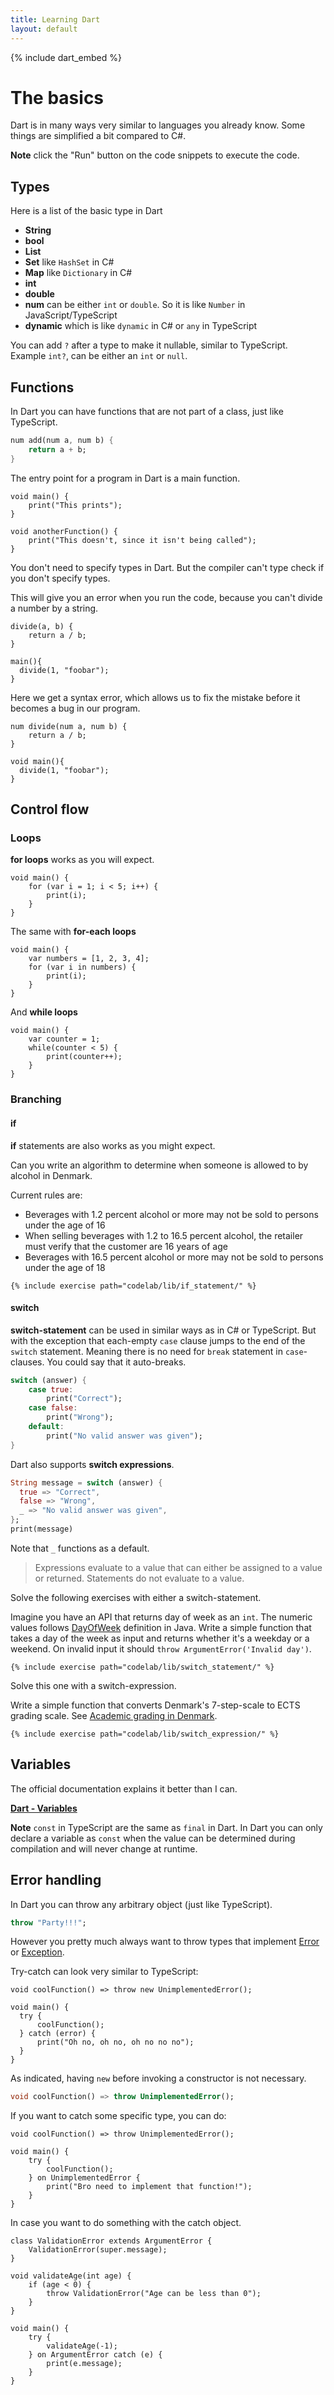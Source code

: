 ```yaml
---
title: Learning Dart
layout: default
---
```


{% include dart_embed %}

# The basics

Dart is in many ways very similar to languages you already know.
Some things are simplified a bit compared to C#.

**Note** click the "Run" button on the code snippets to execute the code.

## Types

Here is a list of the basic type in Dart

- **String**
- **bool**
- **List**
- **Set** like `HashSet` in C#
- **Map** like `Dictionary` in C#
- **int**
- **double**
- **num** can be either `int` or `double`. So it is like `Number` in JavaScript/TypeScript
- **dynamic** which is like `dynamic` in C# or `any` in TypeScript

You can add `?` after a type to make it nullable, similar to TypeScript.
Example `int?`, can be either an `int` or `null`.

## Functions

In Dart you can have functions that are not part of a class, just like TypeScript.

```dart
num add(num a, num b) {
    return a + b;
}
```

The entry point for a program in Dart is a main function.

```run-dartpad:mode-dart:height-200px
void main() {
    print("This prints");
}

void anotherFunction() {
    print("This doesn't, since it isn't being called");
}
```

You don't need to specify types in Dart.
But the compiler can't type check if you don't specify types.

This will give you an error when you run the code, because you can't divide a
number by a string.

```run-dartpad:mode-dart:height-200px
divide(a, b) {
    return a / b;
}

main(){
  divide(1, "foobar");
}
```

Here we get a syntax error, which allows us to fix the mistake before it becomes
a bug in our program.

```run-dartpad:mode-dart:height-200px
num divide(num a, num b) {
    return a / b;
}

void main(){
  divide(1, "foobar");
}
```

## Control flow

### Loops

**for loops** works as you will expect.

```run-dartpad:mode-dart:height-200px
void main() {
    for (var i = 1; i < 5; i++) {
        print(i);
    }
}
```

The same with **for-each loops**

```run-dartpad:mode-dart:height-200px
void main() {
    var numbers = [1, 2, 3, 4];
    for (var i in numbers) {
        print(i);
    }
}
```

And **while loops**

```run-dartpad:mode-dart:height-200px
void main() {
    var counter = 1;
    while(counter < 5) {
        print(counter++);
    }
}
```

### Branching

#### if

**if** statements are also works as you might expect.

Can you write an algorithm to determine when someone is allowed to by alcohol in Denmark.

Current rules are:

- Beverages with 1.2 percent alcohol or more may not be sold to persons under the age of 16
- When selling beverages with 1.2 to 16.5 percent alcohol, the retailer must verify that the customer are 16 years of age
- Beverages with 16.5 percent alcohol or more may not be sold to persons under the age of 18

```run-dartpad:mode-dart
{% include exercise path="codelab/lib/if_statement/" %}
```

#### switch

**switch-statement** can be used in similar ways as in C# or TypeScript.
But with the exception that each-empty `case` clause jumps to the end of the
`switch` statement.
Meaning there is no need for `break` statement in `case`-clauses.
You could say that it auto-breaks.

```dart
switch (answer) {
    case true:
        print("Correct");
    case false:
        print("Wrong");
    default:
        print("No valid answer was given");
}
```

Dart also supports **switch expressions**.

```dart
String message = switch (answer) {
  true => "Correct",
  false => "Wrong",
  _ => "No valid answer was given",
};
print(message)
```

Note that `_` functions as a default.

> Expressions evaluate to a value that can either be assigned to a value or returned.
> Statements do not evaluate to a value.

Solve the following exercises with either a switch-statement.

Imagine you have an API that returns day of week as an `int`.
The numeric values follows
[DayOfWeek](https://docs.oracle.com/javase/8/docs/api/java/time/DayOfWeek.html)
definition in Java.
Write a simple function that takes a day of the week as input and returns
whether it's a weekday or a weekend.
On invalid input it should `throw ArgumentError('Invalid day')`.

```run-dartpad:mode-dart
{% include exercise path="codelab/lib/switch_statement/" %}
```

Solve this one with a switch-expression.

Write a simple function that converts Denmark's 7-step-scale to ECTS grading scale.
See [Academic grading in Denmark](https://en.wikipedia.org/wiki/Academic_grading_in_Denmark).

```run-dartpad:mode-dart
{% include exercise path="codelab/lib/switch_expression/" %}
```

## Variables

The official documentation explains it better than I can.

**[Dart - Variables](https://dart.dev/language/variables)**

**Note** `const` in TypeScript are the same as `final` in Dart.
In Dart you can only declare a variable as `const` when the value can be
determined during compilation and will never change at runtime.

## Error handling

In Dart you can throw any arbitrary object (just like TypeScript).

```dart
throw "Party!!!";
```

However you pretty much always want to throw types that implement
[Error](https://api.dart.dev/stable/3.2.6/dart-core/Error-class.html) or
[Exception](https://api.dart.dev/stable/3.2.6/dart-core/Exception-class.html).

Try-catch can look very similar to TypeScript:

```run-dartpad:mode-dart:height-300px
void coolFunction() => throw new UnimplementedError();

void main() {
  try {
      coolFunction();
  } catch (error) {
      print("Oh no, oh no, oh no no no");
  }
}
```

As indicated, having `new` before invoking a constructor is not necessary.

```dart
void coolFunction() => throw UnimplementedError();
```

If you want to catch some specific type, you can do:

```run-dartpad:mode-dart:height-250px
void coolFunction() => throw UnimplementedError();

void main() {
    try {
        coolFunction();
    } on UnimplementedError {
        print("Bro need to implement that function!");
    }
}
```

In case you want to do something with the catch object.


```run-dartpad:mode-dart:height-400px
class ValidationError extends ArgumentError {
    ValidationError(super.message);
}

void validateAge(int age) {
    if (age < 0) {
        throw ValidationError("Age can be less than 0");
    }
}

void main() {
    try {
        validateAge(-1);
    } on ArgumentError catch (e) {
        print(e.message);
    }
}
```